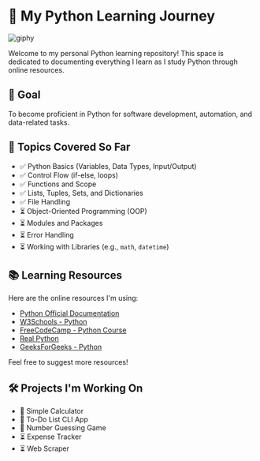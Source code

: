 # 📘 My Python Learning Journey
![giphy](https://github.com/user-attachments/assets/d8939a9c-5406-4210-b8f8-26794e835ae1)


Welcome to my personal Python learning repository! This space is dedicated to documenting everything I learn as I study Python through online resources.

## 🚀 Goal
To become proficient in Python for software development, automation, and data-related tasks.

## 🧠 Topics Covered So Far

- ✅ Python Basics (Variables, Data Types, Input/Output)
- ✅ Control Flow (if-else, loops)
- ✅ Functions and Scope
- ✅ Lists, Tuples, Sets, and Dictionaries
- ✅ File Handling
- ⏳ Object-Oriented Programming (OOP)
- ⏳ Modules and Packages
- ⏳ Error Handling
- ⏳ Working with Libraries (e.g., `math`, `datetime`)

## 📚 Learning Resources

Here are the online resources I'm using:

- [Python Official Documentation](https://docs.python.org/3/)
- [W3Schools - Python](https://www.w3schools.com/python/)
- [FreeCodeCamp - Python Course](https://www.youtube.com/watch?v=rfscVS0vtbw)
- [Real Python](https://realpython.com/)
- [GeeksForGeeks - Python](https://www.geeksforgeeks.org/python-programming-language/)

Feel free to suggest more resources!

## 🛠 Projects I'm Working On

- 📌 Simple Calculator
- 📌 To-Do List CLI App
- 📌 Number Guessing Game
- ⏳ Expense Tracker
- ⏳ Web Scraper


